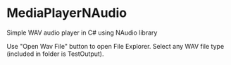 # MediaPlayerNAudio
Simple WAV audio player in C# using NAudio library

Use "Open Wav File" button to open File Explorer. Select any WAV file type (included in folder is TestOutput).
